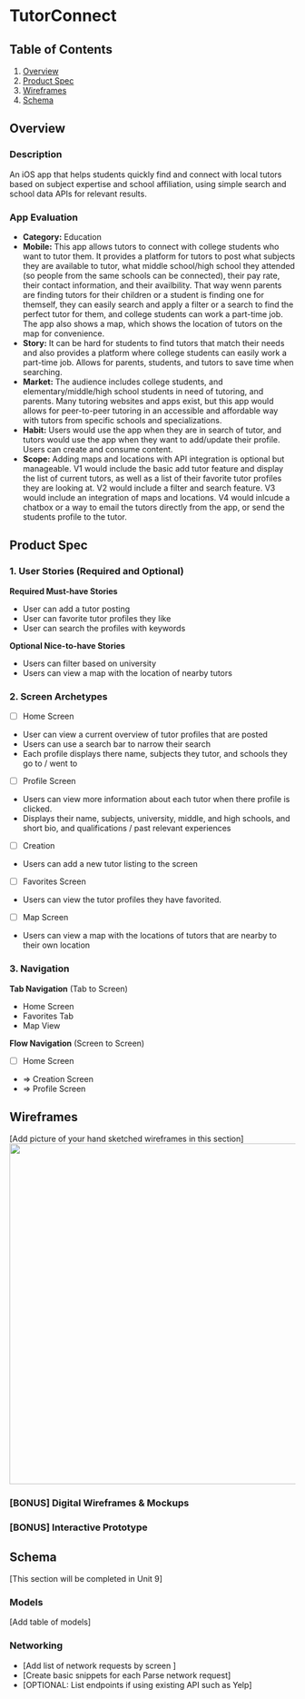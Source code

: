 # TutorConnect 

## Table of Contents

1. [Overview](#Overview) 
2. [Product Spec](#Product-Spec)
3. [Wireframes](#Wireframes)
4. [Schema](#Schema)

## Overview

### Description

An iOS app that helps students quickly find and connect with local tutors based on subject expertise and school affiliation, using simple search and school data APIs for relevant results.

### App Evaluation
- **Category:** Education
- **Mobile:** This app allows tutors to connect with college students who want to tutor them. It provides a platform for tutors to post what subjects they are available to tutor, what middle school/high school they attended (so people from the same schools can be connected), their pay rate, their contact information, and their availbility. That way wenn parents are finding tutors for their children or a student is finding one for themself, they can easily search and apply a filter or a search to find the perfect tutor for them, and college students can work a part-time job. The app also shows a map, which shows the location of tutors on the map for convenience.
- **Story:** It can be hard for students to find tutors that match their needs and also provides a platform where college students can easily work a part-time job. Allows for parents, students, and tutors to save time when searching.
- **Market:** The audience includes college students, and elementary/middle/high school students in need of tutoring, and parents. Many tutoring websites and apps exist, but this app would allows for peer-to-peer tutoring in an accessible and affordable way with tutors from specific schools and specializations. 
- **Habit:** Users would use the app when they are in search of tutor, and tutors would use the app when they want to add/update their profile. Users can create and consume content.
- **Scope:** Adding maps and locations with API integration is optional but manageable. V1 would include the basic add tutor feature and display the list of current tutors, as well as a list of their favorite tutor profiles they are looking at. V2 would include a filter and search feature. V3 would include an integration of maps and locations. V4 would inlcude a chatbox or a way to email the tutors directly from the app, or send the students profile to the tutor. 

## Product Spec

### 1. User Stories (Required and Optional)

**Required Must-have Stories**

* User can add a tutor posting
* User can favorite tutor profiles they like
* User can search the profiles with keywords

**Optional Nice-to-have Stories**

* Users can filter based on university
* Users can view a map with the location of nearby tutors

### 2. Screen Archetypes

- [ ] Home Screen
* User can view a current overview of tutor profiles that are posted
* Users can use a search bar to narrow their search
* Each profile displays there name, subjects they tutor, and schools they go to / went to
- [ ] Profile Screen
* Users can view more information about each tutor when there profile is clicked. 
* Displays their name, subjects, university, middle, and high schools, and short bio, and qualifications / past relevant experiences
- [ ] Creation
* Users can add a new tutor listing to the screen
- [ ] Favorites Screen
* Users can view the tutor profiles they have favorited.
- [ ] Map Screen
* Users can view a map with the locations of tutors that are nearby to their own location

### 3. Navigation

**Tab Navigation** (Tab to Screen)

* Home Screen
* Favorites Tab
* Map View

**Flow Navigation** (Screen to Screen)

- [ ] Home Screen
* => Creation Screen
* => Profile Screen


## Wireframes

[Add picture of your hand sketched wireframes in this section]
<img src="YOUR_WIREFRAME_IMAGE_URL" width=600>

### [BONUS] Digital Wireframes & Mockups

### [BONUS] Interactive Prototype

## Schema 

[This section will be completed in Unit 9]

### Models

[Add table of models]

### Networking

- [Add list of network requests by screen ]
- [Create basic snippets for each Parse network request]
- [OPTIONAL: List endpoints if using existing API such as Yelp]
